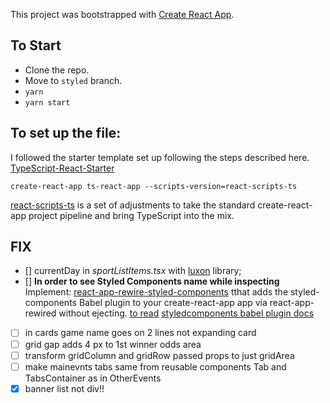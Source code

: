 This project was bootstrapped with [Create React App](https://github.com/facebookincubator/create-react-app).

## To Start

- Clone the repo.
- Move to `styled` branch.
- `yarn`
- `yarn start`

## To set up the file: 
I followed the starter template set up following the steps described here. [TypeScript-React-Starter](https://github.com/Microsoft/TypeScript-React-Starter) 

`create-react-app ts-react-app --scripts-version=react-scripts-ts`

[react-scripts-ts](https://www.npmjs.com/package/react-scripts-ts) is a set of adjustments to take the standard create-react-app project pipeline and bring TypeScript into the mix.

## FIX

- [] currentDay in _sportListItems.tsx_ with [luxon](https://moment.github.io/luxon/) library;
- [] **In order to see Styled Components name while inspecting** Implement: [react-app-rewire-styled-components](https://github.com/withspectrum/react-app-rewire-styled-components) tthat adds the styled-components Babel plugin to your create-react-app app via react-app-rewired without ejecting. [to read](https://github.com/styled-components/babel-plugin-styled-components/issues/59)
[styledcomponents babel plugin docs](https://www.styled-components.com/docs/tooling#babel-plugin)
- [ ] in cards game name goes on 2 lines not expanding card
- [ ] grid gap adds 4 px to 1st winner odds area
- [ ] transform gridColumn and gridRow passed props to just gridArea
- [ ] make mainevnts tabs same from reusable components Tab and TabsContainer as in OtherEvents
- [x] banner list not div!!
